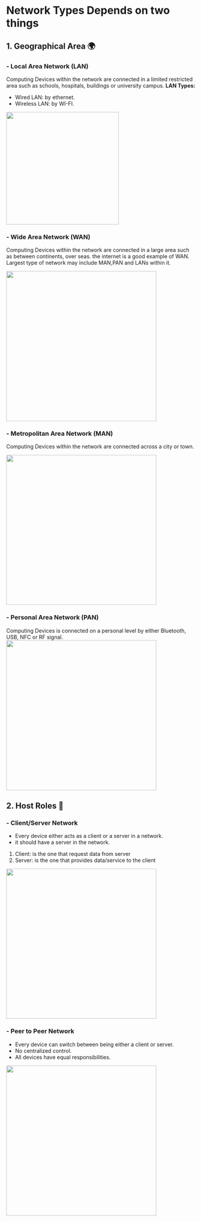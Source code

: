 # Network Types Depends on two things

## 1. Geographical Area 🌍
### - Local Area Network (LAN)
Computing Devices within the network are connected in a limited restricted area such as schools, hospitals, buildings or university campus.
**LAN Types:**
- Wired LAN: by ethernet.
- Wireless LAN: by WI-FI.
  
<img src="https://github.com/Reemaa828/NetworkLinuxBasics/assets/112731236/d48b1389-6a0f-458a-accc-b6d1045956ed" width="300" align="center">


### - Wide Area Network (WAN) 
Computing Devices within the network are connected in a large area such as between continents, over seas. the internet is a good example of WAN.
Largest type of network may include MAN,PAN and LANs within it.

<img src="https://github.com/Reemaa828/NetworkLinuxBasics/assets/112731236/f95def7a-2c75-4c6e-ab11-903f663bb39c" width="400">

### - Metropolitan Area Network (MAN) 
Computing Devices within the network are connected across a city or town.

<img src="https://github.com/Reemaa828/NetworkLinuxBasics/assets/112731236/c95b1f6a-fc3f-4741-9dd3-cd5e6ab24eed" width="400">

### - Personal Area Network (PAN) 
Computing Devices is connected on a personal level by either Bluetooth, USB, NFC or RF signal.
<img src="https://github.com/Reemaa828/NetworkLinuxBasics/assets/112731236/146edfc5-e0fa-4a59-a197-01c40ae2801b" width="400">
## 2. Host Roles 👥

### - Client/Server Network
- Every device either acts as  a client or a server in a network.
- it should have a server in the network.
1. Client: is the one that request data from server
2. Server: is the one that provides data/service to the client
<img src="https://github.com/Reemaa828/NetworkLinuxBasics/assets/112731236/af19413d-46e8-422e-9433-761d73ab1b37" width="400">

### -  Peer to Peer Network
- Every device can switch between being either a client or server.
- No centralized control.
- All devices have equal responsibilities. 
<img src="https://github.com/Reemaa828/NetworkLinuxBasics/assets/112731236/9de87433-f101-4397-95c1-53f569dfa513" width="400">



